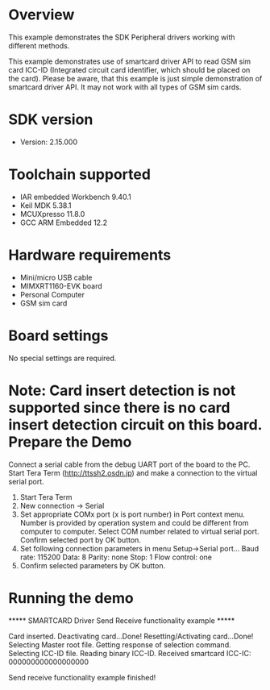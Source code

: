 Overview
========
This example demonstrates the SDK Peripheral drivers working with different methods.

This example demonstrates use of smartcard driver API to read GSM sim card ICC-ID (Integrated circuit card identifier,
which should be placed on the card). 
Please be aware, that this example is just simple demonstration of smartcard driver API. It may not work with all types
of GSM sim cards.


SDK version
===========
- Version: 2.15.000

Toolchain supported
===================
- IAR embedded Workbench  9.40.1
- Keil MDK  5.38.1
- MCUXpresso  11.8.0
- GCC ARM Embedded  12.2

Hardware requirements
=====================
- Mini/micro USB cable
- MIMXRT1160-EVK board
- Personal Computer
- GSM sim card

Board settings
==============
No special settings are required.

Note:
Card insert detection is not supported since there is no card insert detection circuit on this board.
Prepare the Demo
================
Connect a serial cable from the debug UART port of the board to the PC. Start Tera Term
(http://ttssh2.osdn.jp) and make a connection to the virtual serial port.

1. Start Tera Term
2. New connection -> Serial
3. Set appropriate COMx port (x is port number) in Port context menu. Number is provided by operation
   system and could be different from computer to computer. Select COM number related to virtual
   serial port. Confirm selected port by OK button.
4. Set following connection parameters in menu Setup->Serial port...
        Baud rate:    115200
        Data:         8
        Parity:       none
        Stop:         1
        Flow control: one
5.  Confirm selected parameters by OK button.

Running the demo
================

***** SMARTCARD Driver Send Receive functionality example *****

Card inserted.
Deactivating card...Done!
Resetting/Activating card...Done!
Selecting Master root file.
Getting response of selection command.
Selecting ICC-ID file.
Reading binary ICC-ID.
Received smartcard ICC-IC: 000000000000000000

Send receive functionality example finished!
~~~~~~~~~~~~~~~~~~~~~
